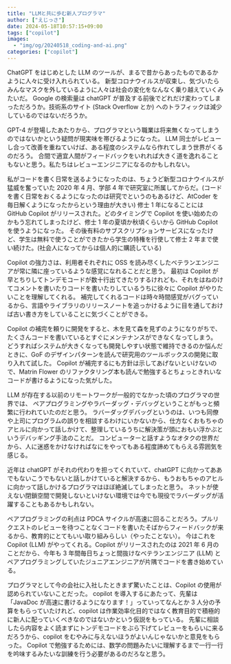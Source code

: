 ```yaml
---
title: "LLMと共に歩む新人プログラマ"
author: ["えじっさ"]
date: 2024-05-18T10:57:15+09:00
tags: ["copilot"]
images:
  - "img/og/20240518_coding-and-ai.png"
categories: ["copilot"]
---
```


ChatGPT をはじめとした LLM のツールが、まるで昔からあったものであるかように人々に受け入れられている。
新型コロナウイルスが収束し、気づいたらみんなマスクを外しているように人々は社会の変化をなんなく乗り越えていくみたいだ。
Google の検索量は chatGPT が普及する前後でどれだけ変わってしまっただろうか。技術系のサイト (Stack Overflow とか) へのトラフィックは減少しているのではないだろうか。

GPT-4 が登場したあたりから、プログラマという職業は将来無くなってしまうのではないかという疑問が現実味を帯びるようになった。
LLM 同士がレビューし合って改善を重ねていけば、ある程度のシステムなら作れてしまう世界がくるのだろう。
合間で適宜人間がフィードバックをいれれば大きく道を逸れることもないと思う。私たちはレビューエンジニアになるのかもしれない。

私がコードを書く日常を送るようになったのは、ちょうど新型コロナウイルスが猛威を奮っていた 2020 年 4 月、学部 4 年で研究室に所属してからだ。(コードを書く日常をおくるようになったのは研究でというのもあるけど、AtCoder を毎日解くようになったからという理由が大きい)
修士 1 年になることには GitHub Copilot がリリースされた。どのタイミングで Copilot を使い始めたのかもう忘れてしまったけど、修士 1 年の夏頃か秋頃くらいから GitHub Copilot を使うようになった。
その後有料のサブスクリプションサービスになったけど、学生は無料で使うことができたから学生の特権を行使して修士 2 年まで使い続けた。(社会人になってからは個人的に購読している)

Copilot の強力さは、利用者それぞれに OSS を読み尽くしたベテランエンジニアが常に隣に座っているような感覚になれることだと思う。
最初は Copilot が早とちりしてトンデモコードが数十行出てきたりするけれども、それをはねのけてコメントを書いたりコードを書いたりしているうちに徐々に Copilot がやりたいことを理解してくれる。
補完してくれるコードは時々時間感覚がバグっているから、言語やライブラリのリリースノートを追っかけるように目を通しておけば古い書き方をしていることに気づくことができる。

Copilot の補完を頼りに開発をすると、木を見て森を見ずのようになりがちで、たくさんコードを書いているとすぐにメンテナンスができなくなってしまう。
どうすればシステムが大きくなっても開発しやすい状態で維持できるのか悩んだときに、GoF のデザインパターンを読んで研究用のツールボックスの開発に取り入れて試した。
Copilot が補完するにも方針は示してあげないといけないので、Matrin Flower のリファクタリング本も読んで勉強するとちょっときれいなコードが書けるようになった気がした。

LLM が存在する以前のリモートワークが一般的でなかった頃のプログラマの世界では、 ペアプログラミングやラバーダッグ・デバッグということがもっと頻繁に行われていたのだと思う。
ラバーダッグデバッグというのは、いつも同僚や上司にプログラムの誤りを相談するわけにいかないから、仕方なくおもちゃのアヒルに向かって話しかけて、整理しているうちに解決策が頭におもい浮かぶというデバッギング手法のことだ。
コンピューターと話すようなオタクの世界だから、人に迷惑をかけなければなにをやってもある程度諦めてもらえる雰囲気を感じる。

近年は chatGPT がそれの代わりを担ってくれていて、chatGPT に向かってああでもないこうでもないと話しかけていると解決するから、もうおもちゃのアヒルに向かって話しかけるプログラマはほぼ絶滅してしまったと思う。
ネットが使えない閉鎖空間で開発しないといけない環境では今でも現役でラバーダッグが活躍することもあるかもしれない。

ペアプログラミングの利点は PDCA サイクルが高速に回ることだろう。プルリクエストのレビューを待つことなくコードを書いたそばからフィードバックが来るから、教育的にとてもいい取り組みらしい（やったことない）。
今はこれを Copilot (LLM) がやってくれる。Copilot がリリースされたのは 2021 年 6 月のことだから、今年も 3 年間毎日ちょっと間抜けなベテランエンジニア (LLM) とペアプログラミングしていたジュニアエンジニアが片隅でコードを書き始めている。

プログラマとして今の会社に入社したときまず驚いたことは、Copilot の使用が認められていないことだった。
copilot を導入するにあたって、先輩は「JavaDoc が高速に書けるようになります！」っていってなんとか 3 人分の予算をもらっていたけれど、copilot は作業効率化目的ではなく教育目的で積極的に新人に配っていくべきなのではないかという仮説をもっている。
先輩に相談したら内容をよく読まずにトンデモコードをぶら下げてレビューをもらいに来るだろうから、copilot をむやみに与えないほうがよいんじゃないかと意見をもらった。
Copilot で勉強するためには、数学の問題みたいに理解するまで一行一行を吟味するみたいな訓練を行う必要があるのだろなと思う。
